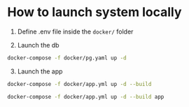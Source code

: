 
# How to launch system locally

1. Define .env file inside the `docker/` folder

2. Launch the db
```bash
docker-compose -f docker/pg.yaml up -d
```

3. Launch the app
```bash
docker-compose -f docker/app.yml up -d --build
```

```bash
docker-compose -f docker/app.yml up -d --build app
```